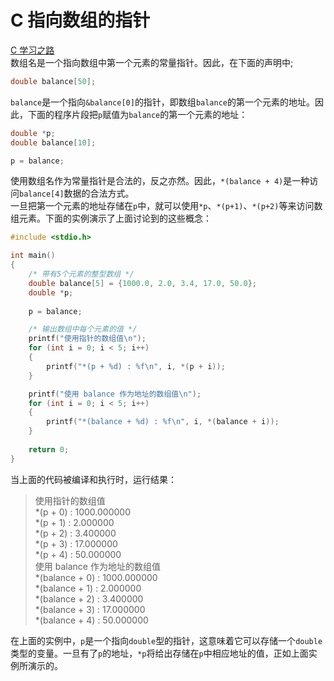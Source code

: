 # C 指向数组的指针

[C 学习之路](../README.md)  
数组名是一个指向数组中第一个元素的常量指针。因此，在下面的声明中;

```c
double balance[50];
```

`balance`是一个指向`&balance[0]`的指针，即数组`balance`的第一个元素的地址。因此，下面的程序片段把`p`赋值为`balance`的第一个元素的地址：

```c
double *p;
double balance[10];

p = balance;
```

使用数组名作为常量指针是合法的，反之亦然。因此，`*(balance + 4)`是一种访问`balance[4]`数据的合法方式。  
一旦把第一个元素的地址存储在`p`中，就可以使用`*p`、`*(p+1)`、`*(p+2)`等来访问数组元素。下面的实例演示了上面讨论到的这些概念：

```c
#include <stdio.h>

int main()
{
    /* 带有5个元素的整型数组 */
    double balance[5] = {1000.0, 2.0, 3.4, 17.0, 50.0};
    double *p;
    
    p = balance;

    /* 输出数组中每个元素的值 */
    printf("使用指针的数组值\n");
    for (int i = 0; i < 5; i++)
    {
        printf("*(p + %d) : %f\n", i, *(p + i));
    }

    printf("使用 balance 作为地址的数组值\n");
    for (int i = 0; i < 5; i++)
    {
        printf("*(balance + %d) : %f\n", i, *(balance + i));
    }
    
    return 0;
}
```

当上面的代码被编译和执行时，运行结果：
> 使用指针的数组值  
*(p + 0) : 1000.000000  
*(p + 1) : 2.000000  
*(p + 2) : 3.400000  
*(p + 3) : 17.000000  
*(p + 4) : 50.000000  
使用 balance 作为地址的数组值  
*(balance + 0) : 1000.000000  
*(balance + 1) : 2.000000  
*(balance + 2) : 3.400000  
*(balance + 3) : 17.000000  
*(balance + 4) : 50.000000

在上面的实例中，`p`是一个指向`double`型的指针，这意味着它可以存储一个`double`类型的变量。一旦有了`p`的地址，`*p`将给出存储在`p`中相应地址的值，正如上面实例所演示的。
